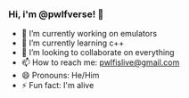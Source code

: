 ### Hi, i'm @pwlfverse! 👋

- 🔭 I’m currently working on emulators
- 🌱 I’m currently learning c++
- 👯 I’m looking to collaborate on everything
- 📫 How to reach me: pwlfislive@gmail.com
- 😄 Pronouns: He/Him
- ⚡ Fun fact: I'm alive
